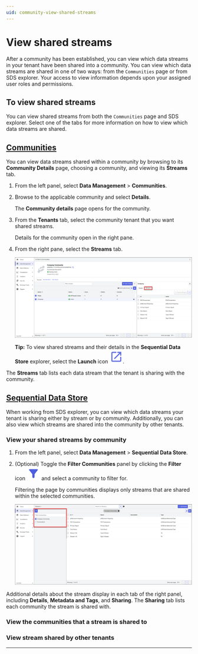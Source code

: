 ```yaml
---
uid: community-view-shared-streams
---
```


# View shared streams 

After a community has been established, you can view which data streams in your tenant have been shared into a community. You can view which data streams are shared in one of two ways: from the `Communities` page or from SDS explorer. Your access to view information depends upon your assigned user roles and permissions.

## To view shared streams

You can view shared streams from both the `Communities` page and SDS explorer. Select one of the tabs for more information on how to view which data streams are shared.

## [Communities](#tab/communities)

You can view data streams shared within a community by browsing to its **Community Details** page, choosing a community, and viewing its **Streams** tab.

1. From the left panel, select **Data Management** > **Communities**.

1. Browse to the applicable community and select **Details**.

    The **Community details** page opens for the community. 
    
1. From the **Tenants** tab, select the community tenant that you want shared streams.

    Details for the community open in the right pane.

1. From the right pane, select the **Streams** tab.

    ![Tenant shared streams](images/communities-shared-streams.png)

    **Tip:** To view shared streams and their details in the **Sequential Data Store** explorer,  select the **Launch** icon ![launch icon](../_icons/launch.svg). 

The **Streams** tab lists each data stream that the tenant is sharing with the community. 

## [Sequential Data Store](#tab/sds)

When working from SDS explorer, you can view which data streams your tenant is sharing either by stream or by community. Additionally, you can also view which streams are shared into the community by other tenants.

### View your shared streams by community

1. From the left panel, select **Data Management** > **Sequential Data Store**.

1. (Optional) Toggle the **Filter Communities** panel by clicking the **Filter** icon ![filter icon](../_icons/filter.svg) and select a community to filter for.

    Filtering the page by communities displays only streams that are shared within the selected communities.
    
    ![Filter communities](images/filter-pane.png)

Additional details about the stream display in each tab of the right panel, including **Details**, **Metadata and Tags**, and **Sharing**. The **Sharing** tab lists each community the stream is shared with.

### View the communities that a stream is shared to

### View stream shared by other tenants

***
